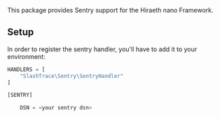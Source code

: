 This package provides Sentry support for the Hiraeth nano Framework.

## Setup

In order to register the sentry handler, you'll have to add it to your environment:

```js
HANDLERS = [
	"SlashTrace\Sentry\SentryHandler"
]

[SENTRY]

	DSN = <your sentry dsn>
```
